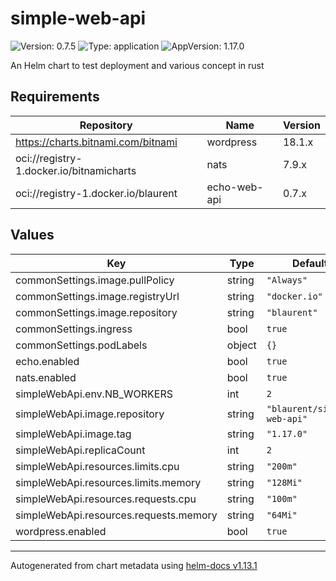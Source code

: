 # simple-web-api

![Version: 0.7.5](https://img.shields.io/badge/Version-0.7.5-informational?style=flat-square) ![Type: application](https://img.shields.io/badge/Type-application-informational?style=flat-square) ![AppVersion: 1.17.0](https://img.shields.io/badge/AppVersion-1.17.0-informational?style=flat-square)

An Helm chart to test deployment and various concept in rust

## Requirements

| Repository | Name | Version |
|------------|------|---------|
| https://charts.bitnami.com/bitnami | wordpress | 18.1.x |
| oci://registry-1.docker.io/bitnamicharts | nats | 7.9.x |
| oci://registry-1.docker.io/blaurent | echo-web-api | 0.7.x |

## Values

| Key | Type | Default | Description |
|-----|------|---------|-------------|
| commonSettings.image.pullPolicy | string | `"Always"` |  |
| commonSettings.image.registryUrl | string | `"docker.io"` |  |
| commonSettings.image.repository | string | `"blaurent"` |  |
| commonSettings.ingress | bool | `true` |  |
| commonSettings.podLabels | object | `{}` |  |
| echo.enabled | bool | `true` |  |
| nats.enabled | bool | `true` |  |
| simpleWebApi.env.NB_WORKERS | int | `2` |  |
| simpleWebApi.image.repository | string | `"blaurent/simple-web-api"` |  |
| simpleWebApi.image.tag | string | `"1.17.0"` |  |
| simpleWebApi.replicaCount | int | `2` |  |
| simpleWebApi.resources.limits.cpu | string | `"200m"` |  |
| simpleWebApi.resources.limits.memory | string | `"128Mi"` |  |
| simpleWebApi.resources.requests.cpu | string | `"100m"` |  |
| simpleWebApi.resources.requests.memory | string | `"64Mi"` |  |
| wordpress.enabled | bool | `true` |  |

----------------------------------------------
Autogenerated from chart metadata using [helm-docs v1.13.1](https://github.com/norwoodj/helm-docs/releases/v1.13.1)
